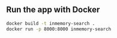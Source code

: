 ## Run the app with Docker

```bash
docker build -t inmemory-search .
docker run -p 8000:8000 inmemory-search
